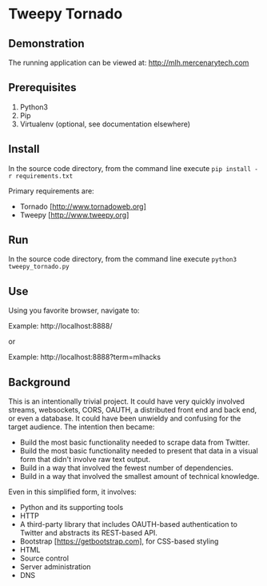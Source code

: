 # Tweepy Tornado

## Demonstration

The running application can be viewed at: http://mlh.mercenarytech.com

## Prerequisites

1) Python3
2) Pip
3) Virtualenv (optional, see documentation elsewhere)

## Install

In the source code directory, from the command line execute ```pip install -r requirements.txt```
    
Primary requirements are:

   - Tornado [http://www.tornadoweb.org]
   - Tweepy [http://www.tweepy.org]
    
## Run

In the source code directory, from the command line execute ```python3 tweepy_tornado.py```

## Use

Using you favorite browser, navigate to:

Example: http://localhost:8888/

or 

Example: http://localhost:8888?term=mlhacks    

## Background

This is an intentionally trivial project. It could have very quickly involved streams, websockets, CORS, OAUTH, a distributed front end and back end, or even a database. It could have been unwieldy and confusing for the target audience. The intention then became:
- Build the most basic functionality needed to scrape data from Twitter.
- Build the most basic functionality needed to present that data in a visual form that didn't involve raw text output.
- Build in a way that involved the fewest number of dependencies.
- Build in a way that involved the smallest amount of technical knowledge.

Even in this simplified form, it involves:

- Python and its supporting tools
- HTTP
- A third-party library that includes OAUTH-based authentication to Twitter and abstracts its REST-based API.
- Bootstrap [https://getbootstrap.com], for CSS-based styling
- HTML
- Source control
- Server administration
- DNS

